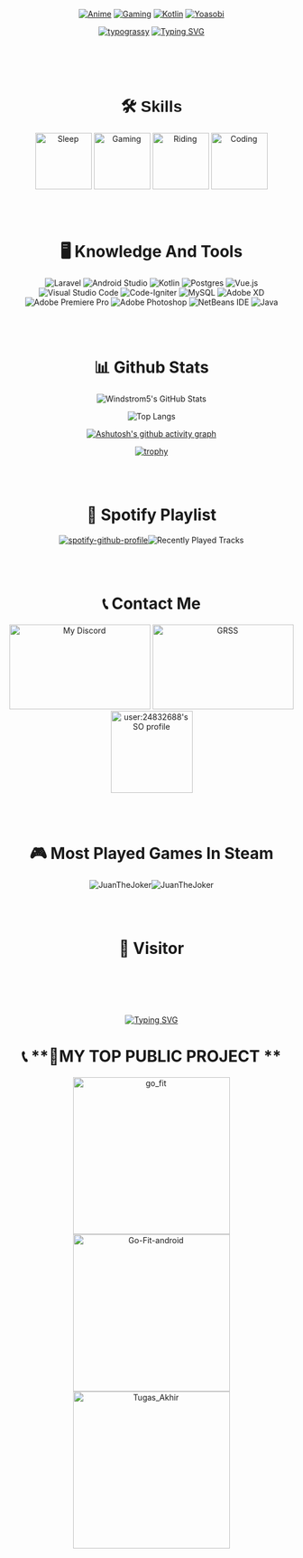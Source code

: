 <div align="center">
  
  [![Anime](https://img.shields.io/badge/Anime-Lover-pink?style=flat-square&logo=anime)](https://myanimelist.net/profile/team_onodera12)
  [![Gaming](https://img.shields.io/badge/Gaming-Enthusiast-blue?style=flat-square&logo=pc)](https://steamcommunity.com/profiles/76561198881808539/)
  [![Kotlin](https://img.shields.io/badge/Kotlin-Developer-orange?style=flat-square&logo=kotlin)](https://github.com/Windstrom5/Tugas_Akhir)
  [![Yoasobi](https://img.shields.io/badge/Yoasobi-Fan-lightgreen?style=flat-square&logo=spotify)](https://open.spotify.com/artist/64tJ2EAv1R6UaZqc4iOCyj)

  
  [![typograssy](https://typograssy.deno.dev/api?text=私のプロフィールへようこそ&bg=000000&number=150)](https://github.com/kawarimidoll/typograssy)
  [![Typing SVG](https://readme-typing-svg.demolab.com?font=Lugrasimo&size=50&pause=1000&color=1F20EE&center=true&random=false&width=1000&height=100&lines=Welcome+to+my+Github+Profile)](https://git.io/typing-svg)

<br>
<br>
<br>

###  <h1 style="font-family: 'Arial Black', sans-serif;">🛠️ Skills</h1>


  <img src="https://media.tenor.com/HyCEde0nYMsAAAAi/blonde-big-eyes.gif" alt="Sleep" style="width: 100px; height: 100px;">   <img src="https://media.tenor.com/MKKY8W8v1tMAAAAi/molly-jinzhan.gif" alt="Gaming" style="width: 100px; height: 100px;">   <img src="https://media.tenor.com/C-iFnnoFqIIAAAAi/mbb-monkey.gif" alt="Riding" style="width: 100px; height: 100px;">   <img src="https://media.tenor.com/A-xepNszV9YAAAAi/ai-bot.gif" alt="Coding" style="width: 100px; height: 100px;">

<br>
<br>

###  <h1>🖥️ Knowledge And Tools</h1>
![Laravel](https://img.shields.io/badge/laravel-%23FF2D20.svg?style=for-the-badge&logo=laravel&logoColor=white) ![Android Studio](https://img.shields.io/badge/android%20studio-346ac1?style=for-the-badge&logo=android%20studio&logoColor=white) ![Kotlin](https://img.shields.io/badge/kotlin-%237F52FF.svg?style=for-the-badge&logo=kotlin&logoColor=white) ![Postgres](https://img.shields.io/badge/postgres-%23316192.svg?style=for-the-badge&logo=postgresql&logoColor=white) ![Vue.js](https://img.shields.io/badge/vuejs-%2335495e.svg?style=for-the-badge&logo=vuedotjs&logoColor=%234FC08D) ![Visual Studio Code](https://img.shields.io/badge/Visual%20Studio%20Code-0078d7.svg?style=for-the-badge&logo=visual-studio-code&logoColor=white) ![Code-Igniter](https://img.shields.io/badge/CodeIgniter-%23EF4223.svg?style=for-the-badge&logo=codeIgniter&logoColor=white) ![MySQL](https://img.shields.io/badge/mysql-4479A1.svg?style=for-the-badge&logo=mysql&logoColor=white) ![Adobe XD](https://img.shields.io/badge/Adobe%20XD-470137?style=for-the-badge&logo=Adobe%20XD&logoColor=#FF61F6) ![Adobe Premiere Pro](https://img.shields.io/badge/Adobe%20Premiere%20Pro-9999FF.svg?style=for-the-badge&logo=Adobe%20Premiere%20Pro&logoColor=white) ![Adobe Photoshop](https://img.shields.io/badge/adobe%20photoshop-%2331A8FF.svg?style=for-the-badge&logo=adobe%20photoshop&logoColor=white) ![NetBeans IDE](https://img.shields.io/badge/NetBeansIDE-1B6AC6.svg?style=for-the-badge&logo=apache-netbeans-ide&logoColor=white) ![Java](https://img.shields.io/badge/java-%23ED8B00.svg?style=for-the-badge&logo=openjdk&logoColor=white)

<br>
<br>

###  <h1>📊 **Github Stats**</h1>

  ![Windstrom5's GitHub Stats](https://github-readme-stats.vercel.app/api?username=Windstrom5&show_icons=true&theme=midnight-purple")
  
  
  ![Top Langs](https://github-readme-stats.vercel.app/api/top-langs/?username=Windstrom5&layout=compact&theme=neon)

  
  [![Ashutosh's github activity graph](https://github-readme-activity-graph.vercel.app/graph?username=Windstrom5&theme=tokyo-night)](https://github.com/ashutosh00710/github-readme-activity-graph)

  
  [![trophy](https://github-profile-trophy.vercel.app/?username=Windstrom5)](https://github.com/ryo-ma/github-profile-trophy)

<br>
<br>

###  <h1>🎵 **Spotify Playlist**</h1>

[![spotify-github-profile](https://spotify-github-profile.vercel.app/api/view?uid=31hylwowzyrwilair3s7pf6fs4wy&cover_image=true&theme=compact&show_offline=false&background_color=121212&interchange=false)](https://spotify-github-profile.vercel.app/api/view?uid=31hylwowzyrwilair3s7pf6fs4wy&redirect=true)![Recently Played Tracks](https://spotify-recently-played-readme.vercel.app/api?user=31hylwowzyrwilair3s7pf6fs4wy)

<br>
<br>

###  <h1>📞 **Contact Me**</h1>

  <a href="https://discord.com/users/411135817449340929" target="_blank"><img src="https://lanyard.cnrad.dev/api/411135817449340929?theme=light&bg=4deeea&animated=false&hideDiscrim=true" alt="My Discord" style="height: 150px; width: 250px;"></a>
  <a href="https://steamcommunity.com/profiles/76561198881808539" target="_blank"><img src="https://github-readme-steam-card.vercel.app/status/?steamid=76561198881808539" alt="GRSS" style="height: 150px; width: 250px;"></a>
  <a href="https://github.com/johannchopin/stackoverflow-readme-profile">  <img src="https://stackoverflow-readme-profile.johannchopin.fr/profile/24832688?theme=monokai&website=true&location=true" alt="user:24832688's SO profile" style="height: 145px;"></a>
  
<br>
<br>

#### <h1>🎮 Most Played Games In Steam </h1>
![JuanTheJoker](https://steam-stat.vercel.app/api?profileName=Windstrom5)![JuanTheJoker](https://steam-stat.vercel.app/api?profileName=windstrom7)

<br>
<br>

###  <h1>🧑 **Visitor**</h1>



<br>
<br>
<br>
<br>

[![Typing SVG](https://readme-typing-svg.demolab.com?font=Noto+Serif+Japanese&size=50&pause=1000&color=4DEEEA&center=true&random=false&width=500&height=100&lines=%E3%81%82%E3%82%8A%E3%81%8C%E3%81%A8%E3%81%86+%E3%81%94%E3%81%96%E3%81%84%E3%81%BE%E3%81%99)](https://git.io/typing-svg)

###  <h1>📞 **📘MY TOP PUBLIC PROJECT **</h1>
<a href="https://github.com/Windstrom5/go_fit"><img width="278" src="https://denvercoder1-github-readme-stats.vercel.app/api/pin/?username=Windstrom5&repo=go_fit&theme=react&bg_color=1F222E&title_color=F85D7F&hide_border=true&icon_color=F8D866&show_icons=true&show_description=false" alt="go_fit"></a>
<a href="https://github.com/Windstrom5/Go-Fit-android"><img width="278" src="https://denvercoder1-github-readme-stats.vercel.app/api/pin/?username=Windstrom5&repo=Go-Fit-android&theme=react&bg_color=1F222E&title_color=F85D7F&hide_border=true&icon_color=F8D866&show_icons=true&show_description=false" alt="Go-Fit-android"></a>
<a href="https://github.com/Windstrom5/Tugas_Akhir"><img width="278" src="https://denvercoder1-github-readme-stats.vercel.app/api/pin/?username=Windstrom5&repo=Tugas_Akhir&theme=react&bg_color=1F222E&title_color=F85D7F&hide_border=true&icon_color=F8D866&show_icons=true&show_description=false" alt="Tugas_Akhir"></a>
</div>
